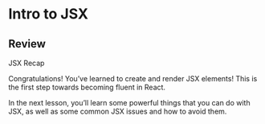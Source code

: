 # Intro to JSX

## Review

JSX Recap

Congratulations! You’ve learned to create and render JSX elements! This is the first step towards becoming fluent in React.

In the next lesson, you’ll learn some powerful things that you can do with JSX, as well as some common JSX issues and how to avoid them.
